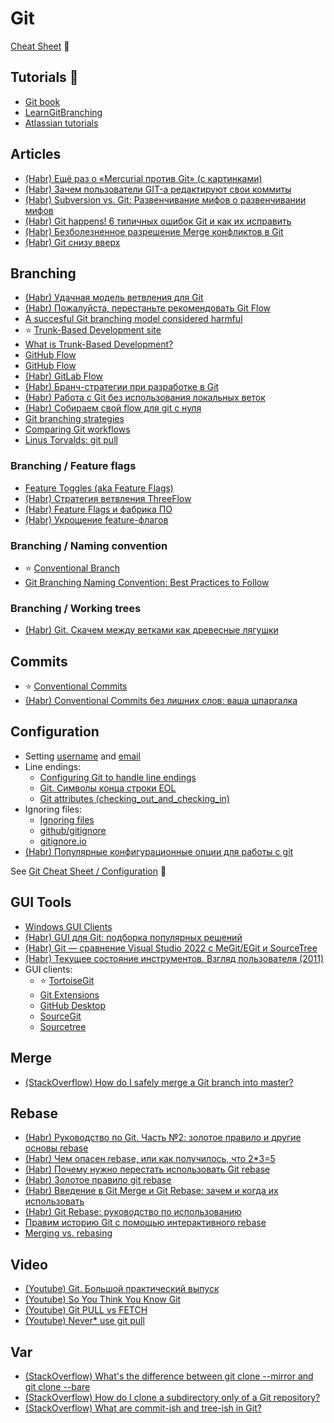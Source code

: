 # Git

[Cheat Sheet](git-cheat-sheet.md) 🔗

## Tutorials 📌
* [Git book](https://git-scm.com/book/ru/v2)
* [LearnGitBranching](https://learngitbranching.js.org)
* [Atlassian tutorials](https://www.atlassian.com/git/tutorials)

## Articles
* [(Habr) Ещё раз о «Mercurial против Git» (с картинками)](https://habr.com/ru/articles/123700/)
* [(Habr) Зачем пользователи GIT-а редактируют свои коммиты](https://habr.com/ru/articles/179045/)
* [(Habr) Subversion vs. Git: Развенчивание мифов о развенчивании мифов](https://habr.com/ru/articles/320704/)
* [(Habr) Git happens! 6 типичных ошибок Git и как их исправить](https://habr.com/ru/companies/flant/articles/419733/)
* [(Habr) Безболезненное разрешение Merge конфликтов в Git](https://habr.com/ru/articles/323234/)
* [(Habr) Git снизу вверх](https://habr.com/ru/companies/intel/articles/344962/)

## Branching
* [(Habr) Удачная модель ветвления для Git](https://habr.com/ru/articles/106912/)
* [(Habr) Пожалуйста, перестаньте рекомендовать Git Flow](https://habr.com/ru/companies/flant/articles/491320/)
* [A succesful Git branching model considered harmful](https://barro.github.io/2016/02/a-succesful-git-branching-model-considered-harmful/)
* ⭐ [Trunk-Based Development site](https://trunkbaseddevelopment.com/)
* [What is Trunk-Based Development?](https://paulhammant.com/2013/04/05/what-is-trunk-based-development/)
* [GitHub Flow](https://docs.github.com/en/get-started/using-github/github-flow)
* [GitHub Flow](https://githubflow.github.io/)
* [(Habr) GitLab Flow](https://habr.com/ru/companies/softmart/articles/316686/)
* [(Habr) Бранч-стратегии при разработке в Git](https://habr.com/ru/companies/itglobalcom/articles/535524/)
* [(Habr) Работа с Git без использования локальных веток](https://habr.com/ru/articles/269671/)
* [(Habr) Собираем свой flow для git с нуля](https://habr.com/ru/articles/493866/)
* [Git branching strategies](https://docs.aws.amazon.com/prescriptive-guidance/latest/choosing-git-branch-approach/git-branching-strategies.html)
* [Comparing Git workflows](https://www.atlassian.com/git/tutorials/comparing-workflows)
* [Linus Torvalds: git pull](https://www.mail-archive.com/dri-devel@lists.sourceforge.net/msg39091.html)

### Branching / Feature flags
* [Feature Toggles (aka Feature Flags)](https://www.martinfowler.com/articles/feature-toggles.html)
* [(Habr) Стратегия ветвления ThreeFlow](https://habr.com/ru/companies/infopulse/articles/345826/)
* [(Habr) Feature Flags и фабрика ПО](https://habr.com/ru/articles/543420/)
* [(Habr) Укрощение feature-флагов](https://habr.com/ru/companies/hh/articles/580736/)

### Branching / Naming convention
* ⭐ [Conventional Branch](https://conventional-branch.github.io/)
* [Git Branching Naming Convention: Best Practices to Follow](https://phoenixnap.com/kb/git-branch-name-convention)

### Branching / Working trees
* [(Habr) Git. Скачем между ветками как древесные лягушки](https://habr.com/ru/articles/826260/)

## Commits
* ⭐ [Conventional Commits](https://www.conventionalcommits.org/)
* [(Habr) Conventional Commits без лишних слов: ваша шпаргалка](https://habr.com/ru/articles/867012/)

## Configuration
* Setting
  [username](https://docs.github.com/en/get-started/git-basics/setting-your-username-in-git)
  and
  [email](https://docs.github.com/en/account-and-profile/setting-up-and-managing-your-personal-account-on-github/managing-email-preferences/setting-your-commit-email-address)
* Line endings:
  * [Configuring Git to handle line endings](https://docs.github.com/en/get-started/git-basics/configuring-git-to-handle-line-endings)
  * [Git. Символы конца строки EOL](https://tokmakov.msk.ru/blog/item/710)
  * [Git attributes (checking_out_and_checking_in)](https://git-scm.com/docs/gitattributes#_checking_out_and_checking_in)
* Ignoring files:
  * [Ignoring files](https://docs.github.com/en/get-started/git-basics/ignoring-files)
  * [github/gitignore](https://github.com/github/gitignore)
  * [gitignore.io](https://gitignore.io/)
* [(Habr) Популярные конфигурационные опции для работы с git](https://habr.com/ru/articles/796119/)

See [Git Cheat Sheet / Configuration](git-cheat-sheet.md#configuration) 🔗

## GUI Tools
* [Windows GUI Clients](https://git-scm.com/downloads/guis?os=windows)
* [(Habr) GUI для Git: подборка популярных решений](https://habr.com/ru/articles/741016/)
* [(Habr) Git — сравнение Visual Studio 2022 с MeGit/EGit и SourceTree](https://habr.com/ru/companies/ruvds/articles/683576/)
* [(Habr) Текущее состояние инструментов. Взгляд пользователя (2011)](https://habr.com/ru/articles/112648/)
* GUI clients:
  * ⭐ [TortoiseGit](https://tortoisegit.org/)
  * [Git Extensions](https://gitextensions.github.io/)
  * [GitHub Desktop](https://github.com/apps/desktop)
  * [SourceGit](https://sourcegit-scm.github.io/)
  * [Sourcetree](https://www.sourcetreeapp.com/)

## Merge
* [(StackOverflow) How do I safely merge a Git branch into master?](https://stackoverflow.com/questions/5601931/how-do-i-safely-merge-a-git-branch-into-master)

## Rebase
* [(Habr) Руководство по Git. Часть №2: золотое правило и другие основы rebase](https://habr.com/ru/companies/vk/articles/493818/)
* [(Habr) Чем опасен rebase, или как получилось, что 2*3=5](https://habr.com/ru/articles/179123/)
* [(Habr) Почему нужно перестать использовать Git rebase](https://habr.com/ru/companies/vk/articles/340558/)
* [(Habr) Золотое правило git rebase](https://habr.com/ru/companies/otus/articles/352640/)
* [(Habr) Введение в Git Merge и Git Rebase: зачем и когда их использовать](https://habr.com/ru/articles/432420/)
* [(Habr) Git Rebase: руководство по использованию](https://habr.com/ru/articles/161009/)
* [Правим историю Git с помощью интерактивного rebase](https://alexeykalina.github.io/technologies/git-rebase-interactive.html)
* [Merging vs. rebasing](https://www.atlassian.com/git/tutorials/merging-vs-rebasing)

## Video
* [(Youtube) Git. Большой практический выпуск](https://www.youtube.com/watch?v=SEvR78OhGtw)
* [(Youtube) So You Think You Know Git](https://www.youtube.com/watch?v=aolI_Rz0ZqY)
* [(Youtube) Git PULL vs FETCH](https://www.youtube.com/watch?v=T13gDBXarj0)
* [(Youtube) Never* use git pull](https://www.youtube.com/watch?v=xN1-2p06Urc)

## Var
* [(StackOverflow) What's the difference between git clone --mirror and git clone --bare](https://stackoverflow.com/questions/3959924/whats-the-difference-between-git-clone-mirror-and-git-clone-bare)
* [(StackOverflow) How do I clone a subdirectory only of a Git repository?](https://stackoverflow.com/questions/600079/how-do-i-clone-a-subdirectory-only-of-a-git-repository)
* [(StackOverflow) What are commit-ish and tree-ish in Git?](https://stackoverflow.com/questions/23303549/what-are-commit-ish-and-tree-ish-in-git/23303550#23303550)

